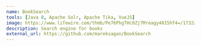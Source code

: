 ```yaml
---
name: BookSearch
tools: [Java 8, Apache Solr, Apache Tika, VueJS]
image: https://www.lifewire.com/thmb/Pe76PhgTHc0Zj7Mreagy4815hf4=/1732x1276/filters:no_upscale():max_bytes(150000):strip_icc()/GettyImages-1047578412-692fa117cf86450287d8873eeb1a95c8-aa8d654cec814174a9e07bdae85a1eb7.jpg
description: Search engine for books
external_url: https://github.com/mareksagan/BookSearch
---
```

